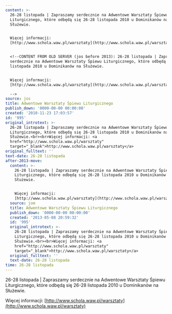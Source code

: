 ```yaml
---
content: >-
  26-28 listopada | Zapraszamy serdecznie na Adwentowe Warsztaty Śpiewu
  Liturgicznego, które odbędą się 26-28 listopada 2010 u Dominikanów na
  Służewie.


  Więcej informacji:
  [http://www.schola.waw.pl/warsztaty](http://www.schola.waw.pl/warsztaty)


  <!--CONTENT FROM OLD SERVER (jos before 2013): 26-28 listopada | Zapraszamy
  serdecznie na Adwentowe Warsztaty Śpiewu Liturgicznego, które odbędą się 26-28
  listopada 2010 u Dominikanów na Służewie.


  Więcej informacji:
  [http://www.schola.waw.pl/warsztaty](http://www.schola.waw.pl/warsztaty)

  -->
source: jos
title: Adwentowe Warsztaty Śpiewu Liturgicznego
publish_down: '0000-00-00 00:00:00'
created: '2010-11-23 17:03:57'
id: '995'
original_introtext: >-
  26-28 listopada | Zapraszamy serdecznie na Adwentowe Warsztaty Śpiewu
  Liturgicznego, które odbędą się 26-28 listopada 2010 u Dominikanów na
  Służewie.<br><br>Więcej informacji: <a
  href="http://www.schola.waw.pl/warsztaty"
  target="_blank">http://www.schola.waw.pl/warsztaty</a>
original_fulltext: ''
text-date: 26-28 listopada
after-2013-move:
  content: >-
    26-28 listopada | Zapraszamy serdecznie na Adwentowe Warsztaty Śpiewu
    Liturgicznego, które odbędą się 26-28 listopada 2010 u Dominikanów na
    Służewie.


    Więcej informacji:
    [http://www.schola.waw.pl/warsztaty](http://www.schola.waw.pl/warsztaty)
  source: jom
  title: Adwentowe Warsztaty Śpiewu Liturgicznego
  publish_down: '0000-00-00 00:00:00'
  created: '2013-05-08 20:59:32'
  id: '995'
  original_introtext: >-
    26-28 listopada | Zapraszamy serdecznie na Adwentowe Warsztaty Śpiewu
    Liturgicznego, które odbędą się 26-28 listopada 2010 u Dominikanów na
    Służewie.<br><br>Więcej informacji: <a
    href="http://www.schola.waw.pl/warsztaty"
    target="_blank">http://www.schola.waw.pl/warsztaty</a>
  original_fulltext: ''
  text-date: 26-28 listopada
time: 26-28 listopada
---
```

26-28 listopada | Zapraszamy serdecznie na Adwentowe Warsztaty Śpiewu Liturgicznego, które odbędą się 26-28 listopada 2010 u Dominikanów na Służewie.

Więcej informacji: [http://www.schola.waw.pl/warsztaty](http://www.schola.waw.pl/warsztaty)

<!--CONTENT FROM OLD SERVER (jos before 2013): 26-28 listopada | Zapraszamy serdecznie na Adwentowe Warsztaty Śpiewu Liturgicznego, które odbędą się 26-28 listopada 2010 u Dominikanów na Służewie.

Więcej informacji: [http://www.schola.waw.pl/warsztaty](http://www.schola.waw.pl/warsztaty)
-->

<!--{{json:{"created_date":"2010-11-23 17:03:57","publish_down":"0000-00-00 00:00:00","id":"995"}}}-->